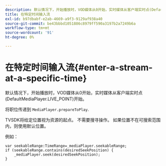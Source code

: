 ```yaml
---
description: 默认情况下，开始播放时，VOD媒体从0开始，实时媒体从客户端实时点(DefaultMediaPlayer.LIVE_POINT)开始。
title: 在特定时间输入流
exl-id: b97dbabf-e2ab-4669-a9f3-9129af938a40
source-git-commit: be43bbbd1051886c8979ff590a3197b2a7249b6a
workflow-type: tm+mt
source-wordcount: '91'
ht-degree: 0%

---
```


# 在特定时间输入流{#enter-a-stream-at-a-specific-time}

默认情况下，开始播放时，VOD媒体从0开始，实时媒体从客户端实时点(DefaultMediaPlayer.LIVE_POINT)开始。

将职位传递到 `MediaPlayer.prepareToPlay`.

TVSDK将给定位置视为资源的起点。 不需要搜寻操作。 如果位置不在可搜索范围内，则使用默认位置。

例如：

```
var seekableRange:TimeRange=_mediaPlayer.seekableRange; 
if (seekableRange.contains(desiredSeekPosition) { 
    _mediaPlayer.seek(desiredSeekPosition); 
}
```
